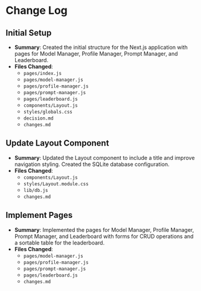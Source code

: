 # Change Log

## Initial Setup
- **Summary**: Created the initial structure for the Next.js application with pages for Model Manager, Profile Manager, Prompt Manager, and Leaderboard.
- **Files Changed**:
  - `pages/index.js`
  - `pages/model-manager.js`
  - `pages/profile-manager.js`
  - `pages/prompt-manager.js`
  - `pages/leaderboard.js`
  - `components/Layout.js`
  - `styles/globals.css`
  - `decision.md`
  - `changes.md`

## Update Layout Component
- **Summary**: Updated the Layout component to include a title and improve navigation styling. Created the SQLite database configuration.
- **Files Changed**:
  - `components/Layout.js`
  - `styles/Layout.module.css`
  - `lib/db.js`
  - `changes.md`

## Implement Pages
- **Summary**: Implemented the pages for Model Manager, Profile Manager, Prompt Manager, and Leaderboard with forms for CRUD operations and a sortable table for the leaderboard.
- **Files Changed**:
  - `pages/model-manager.js`
  - `pages/profile-manager.js`
  - `pages/prompt-manager.js`
  - `pages/leaderboard.js`
  - `changes.md`
